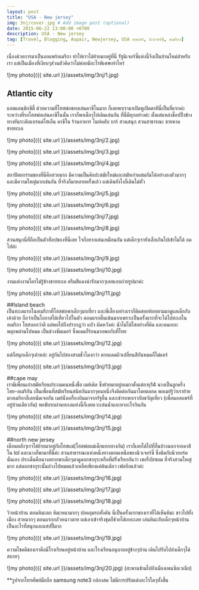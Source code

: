 ```yaml
---
layout: post
title: "USA - New jersey"
img: 3nj/cover.jpg # Add image post (optional)
date: 2015-06-22 13:00:00 +0700
description: USA - New jersey
tag: [Travel, Blogging, Aupair, Newjersey, USA ออแพร์, นิวเจอร์ซี, อเมริกา]
---
```


เนื่องด้วยการมาเป็นออแพร์อเมริกา ทำให้เราได้ย้ายมาอยู่ที่นี่ รัฐนิเจอร์ซี่แห่งนี้จึงเป็นบ้านใหม่สำหรับเรา แต่เป็นเมืองที่เงียบๆส่วนตัวคิดว่าไม่ค่อยมีอะไรพิเศษเท่าไหร่ 

![my photo]({{ site.url }}/assets/img/3nj/1.jpg)

## Atlantic city
แอตแลนติกซิตี้ ด้วยความที่โฮสพ่อชอบเล่นคาซิโนมาก ก็เลยพาเรามาเปิดหูเปิดตาทีนี่เป็นที่แรกค่ะ ระหว่างที่รอโฮสพ่อเล่นคาซิโนนั้น เราก็พาเด็กๆไปเดินเล่นกัน ที่นี่มีทุกอย่างค่ะ ตั้งแต่แหล่งช็อปปิ้งข้างทางยันระดับแบรนด์ไฮเอ็น คาซิโน ร้านอาหาร ไนท์คลับ บาร์  สวนสนุก สวนสาธารณะ ชายหาด ชายทะเล

![my photo]({{ site.url }}/assets/img/3nj/2.jpg)

![my photo]({{ site.url }}/assets/img/3nj/3.jpg)

![my photo]({{ site.url }}/assets/img/3nj/4.jpg)

สถาปัตยกรรมของที่นี่คือสวยมาก มีความเป็นศิลปะสมัยใหม่และสมัยเก่าผสมกันได้อย่างลงตัวมากๆ และมีความใหญ่มากเช่นกัน ที่จริงก็มาหลายครั้งแล้ว แต่เดินยังไงก็เดินไม่ทั่ว

![my photo]({{ site.url }}/assets/img/3nj/5.jpg)

![my photo]({{ site.url }}/assets/img/3nj/6.jpg)

![my photo]({{ site.url }}/assets/img/3nj/7.jpg)

![my photo]({{ site.url }}/assets/img/3nj/8.jpg)

สวนสนุกนี่ที่ถือเป็นตัวท็อปของที่นี่เลย ใจก็อยากเล่นเหมือนกัน แต่เด็กๆเรายังเล็กเกินไปเข้าไม่ได้ อดไปค่ะ

![my photo]({{ site.url }}/assets/img/3nj/9.jpg)

![my photo]({{ site.url }}/assets/img/3nj/10.jpg)

งานแต่งงานใครไม่รู้ข้างชายทะเล ตรีมสีแดงน่ารักมากๆเลยแอบถ่ายรูปมาค่ะ

![my photo]({{ site.url }}/assets/img/3nj/11.jpg)

##Island beach  
เป็นทะเลแรกในอเมริกาที่โฮสพ่อพาเด็กๆมาเที่ยว และพี่เลี้ยงอย่างเราก็ติดสอยห้อยตามมาดูแลเด็กกับเค้าด้วย ถือว่าเป็นโอกาสได้เที่ยวไปในตัว ตอนแรกตื่นเต้นมากเพราะเป็นครั้งแรกที่จะได้ไปทะเลในอเมริกา โฮสบอกว่าดี แต่พอไปถึงปรากฏว่า แป่ว ผิดหวังค่ะ น้ำไม่ได้ใสอย่างที่คิด และคนเยอะพลุกพล่านไปหมด เป็นช่วงซัมเมอร์ ซึ่งแดดก็ร้อนมากพอกับที่ไทย

![my photo]({{ site.url }}/assets/img/3nj/12.jpg)

แต่ก็สนุกเด็กๆเค้าหล่ะ อยู่กันไปสองสามชั่วโมงกว่า ตากแดดผิวเปลี่ยนสีกันหมดก็ไม่แคร์

![my photo]({{ site.url }}/assets/img/3nj/13.jpg)

##cape may  
เรามีเพื่อนเก่าสมัยเรียนประถมคนหนึ่งชื่อ เมย์เคิล ซึ่งย้ายมาอยู่อเมกาตั้งแต่อายุ14 นางเป็นลูกครึ่ง ไทย-อเมริกัน  เป็นเพื่อนที่สมัยเรียนสนิทกันมากๆคนหนึ่งจึงติดต่อกันมาโดยตลอด พอเมย์รู้ว่าเราย้ายมาอเมริกาก็เลยนัดเจอกัน เมย์นั่งเครื่องบินมาจากรัฐอื่น และเช่ารถพาเรากับขวัญเที่ยว (เพื่อนออแพร์ที่อยู่บ้านเดียวกัน)  พอขับรถผ่านทะเลแห่งนี้ก็เลยแวะเล่นน้ำและหาอะไรกินกัน  

![my photo]({{ site.url }}/assets/img/3nj/14.jpg)

![my photo]({{ site.url }}/assets/img/3nj/15.jpg)

##north new jersey  
เดือนหลังๆเราได้ย้ายมาอยู่กับโฮสแม่(โฮสพ่อแม่เด็กแยกทางกัน) เราก็เลยได้ไปที่อื่นบ้างนอกจากคาสิโน lol และนางก็พามาที่นี่ค่ะ สวนสาธารณะแห่งหนึ่งทางตอนเหนือของนิวเจอร์ซี่ ซึ่งติดกับนิวยอร์คนั่นเอง ประเด็นคือนางอยากพาเด็กๆมาดูดอกซากุระหรือที่ฝรั่งเรียกกันว่า เชอรี่บัสซอม ที่จริงสวนใหญ่มาก แต่ดอกซากุระนั้นล่วงไปหมดแล้วเหลือเพียงแค่ต้นเดียว เฟลอีกแล้วค่ะ

![my photo]({{ site.url }}/assets/img/3nj/16.jpg)

![my photo]({{ site.url }}/assets/img/3nj/17.jpg)

![my photo]({{ site.url }}/assets/img/3nj/18.jpg)

วิวหน้าบ้าน ตอนหิมะตก หิมะหนามากๆ ปกคลุมรถทั้งคัน นี่เป็นครั้งแรกของเราที่ได้เห็นหิมะ ขาวไปทั้งเมือง สวยมากๆ ตอนแรกกลัวหนาวตาย แต่เอาเข้าจริงชุดก็ช่วยได้เยอะเลย เล่นหิมะกับเด็กๆหน้าบ้านเป็นอะไรที่สนุกและแฮปปี้มาก

![my photo]({{ site.url }}/assets/img/3nj/19.jpg)

ความโชคดีของเราคือมีโรงเรียนอยู่หน้าบ้าน และโรงเรียนอนุบาลอยู่ข้างๆบ้าน เดินไปรับไปส่งเด็กๆได้สบายๆ

![my photo]({{ site.url }}/assets/img/3nj/20.jpg)
(สะพานข้ามไปยังเมืองเพนซิลเวเนีย)

**รูปจากโทรศัพท์มือถือ samsung note3  กล้องสด ไม่มีการปรับแต่งอะไรใดๆทั้งสิ้น
